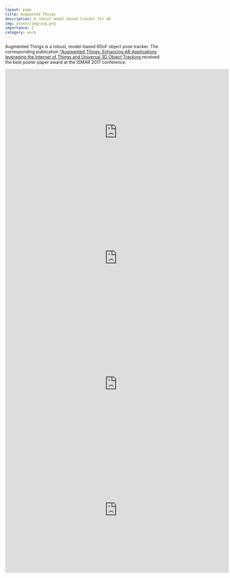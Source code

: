 ```yaml
---
layout: page
title: Augmented Things
description: A robust model-based tracker for AR
img: assets/img/aug.png
importance: 2
category: work
---
```


Augmented Things is a robust, model-based 6DoF object pose tracker.
The corresponding publication <a href="https://www.researchgate.net/profile/Jason-Rambach/publication/318420987_POSTER_Augmented_Things_Enhancing_AR_Applications_leveraging_the_Internet_of_Things_and_Universal_3D_Object_Tracking/links/5aa9078b4585151788183f4d/POSTER-Augmented-Things-Enhancing-AR-Applications-leveraging-the-Internet-of-Things-and-Universal-3D-Object-Tracking.pdf"> "Augmented Things: Enhancing AR Applications leveraging the
Internet of Things and Universal 3D Object Tracking </a> received the best poster paper award at the ISMAR 2017 conference.  

<iframe width="728" height="410" src="https://www.youtube.com/embed/wXmsvy7LNdE" title="YouTube video player" frameborder="0" allow="accelerometer; autoplay; clipboard-write; encrypted-media; gyroscope; picture-in-picture; web-share" allowfullscreen></iframe>

<iframe width="728" height="410" src="https://www.youtube.com/embed/6GV5H-aeC54" title="YouTube video player" frameborder="0" allow="accelerometer; autoplay; clipboard-write; encrypted-media; gyroscope; picture-in-picture; web-share" allowfullscreen></iframe>

<iframe width="728" height="410" src="https://www.youtube.com/embed/PNZKh3JrJx4" title="YouTube video player" frameborder="0" allow="accelerometer; autoplay; clipboard-write; encrypted-media; gyroscope; picture-in-picture; web-share" allowfullscreen></iframe>

<iframe width="728" height="410" src="https://www.youtube.com/embed/rOf0E0cbJnk" title="YouTube video player" frameborder="0" allow="accelerometer; autoplay; clipboard-write; encrypted-media; gyroscope; picture-in-picture; web-share" allowfullscreen></iframe>
